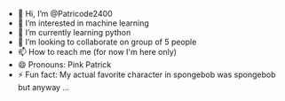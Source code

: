 - 👋 Hi, I’m @Patricode2400
- 👀 I’m interested in machine learning
- 🌱 I’m currently learning python
- 💞️ I’m looking to collaborate on group of 5 people
- 📫 How to reach me (for now I'm here only)
- 😄 Pronouns: Pink Patrick
- ⚡ Fun fact: My actual favorite character in spongebob was spongebob but anyway ...

<!---
Patricode2400/Patricode2400 is a ✨ special ✨ repository because its `README.md` (this file) appears on your GitHub profile.
You can click the Preview link to take a look at your changes.
--->
